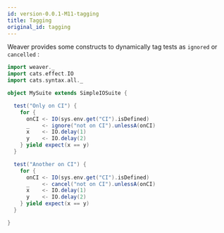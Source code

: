 ```yaml
---
id: version-0.0.1-M11-tagging
title: Tagging
original_id: tagging
---
```


Weaver provides some constructs to dynamically tag tests as `ignored` or `cancelled` :

```scala
import weaver._
import cats.effect.IO
import cats.syntax.all._

object MySuite extends SimpleIOSuite {

  test("Only on CI") {
    for {
      onCI <- IO(sys.env.get("CI").isDefined)
      _    <- ignore("not on CI").unlessA(onCI)
      x    <- IO.delay(1)
      y    <- IO.delay(2)
    } yield expect(x == y)
  }

  test("Another on CI") {
    for {
      onCI <- IO(sys.env.get("CI").isDefined)
      _    <- cancel("not on CI").unlessA(onCI)
      x    <- IO.delay(1)
      y    <- IO.delay(2)
    } yield expect(x == y)
  }

}
```
